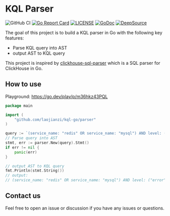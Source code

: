 # KQL Parser
![GitHub CI](https://github.com/laojianzi/kql-go/actions/workflows/ci.yaml/badge.svg) [![Go Report Card](https://goreportcard.com/badge/github.com/laojianzi/kql-go)](https://goreportcard.com/report/github.com/laojianzi/kql-go) [![LICENSE](https://img.shields.io/github/license/laojianzi/kql-go.svg)](https://github.com/laojianzi/kql-go/blob/master/LICENSE) [![GoDoc](https://img.shields.io/badge/Godoc-reference-blue.svg)](https://pkg.go.dev/github.com/laojianzi/kql-go) [![DeepSource](https://app.deepsource.com/gh/laojianzi/kql-go.svg/?label=code+coverage&show_trend=false&token=BgPgeWYICSssJGgLh2UosQw7)](https://app.deepsource.com/gh/laojianzi/kql-go/)

The goal of this project is to build a KQL parser in Go with the following key features:

- Parse KQL query into AST
- output AST to KQL query

This project is inspired by [clickhouse-sql-parser](https://github.com/AfterShip/clickhouse-sql-parser) which is a SQL parser for ClickHouse in Go.

## How to use

Playground: https://go.dev/play/p/m36hkz43PQL

```Go
package main

import (
    "github.com/laojianzi/kql-go/parser"
)

query := `(service_name: "redis" OR service_name: "mysql") AND level: ("error" OR "warn") and start_time > 1723286863 anD latency >= 1.5`
// Parse query into AST
stmt, err := parser.New(query).Stmt()
if err != nil {
    panic(err)
}

// output AST to KQL query
fmt.Println(stmt.String())
// output:
// (service_name: "redis" OR service_name: "mysql") AND level: ("error" OR "warn") AND start_time > 1723286863 AND latency >= 1.5
```

## Contact us

Feel free to open an issue or discussion if you have any issues or questions.
